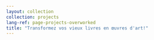 ```yaml
---
layout: collection
collection: projects
lang-ref: page-projects-overworked
title: "Transformez vos vieux livres en œuvres d'art!"
---
```

